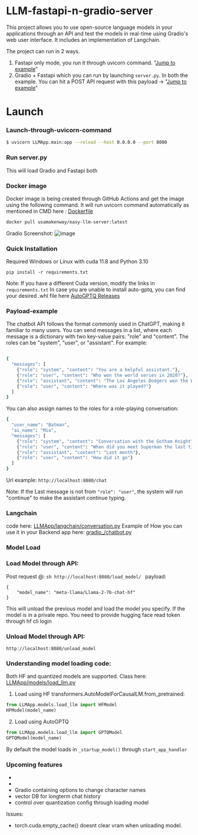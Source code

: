 # LLM-fastapi-n-gradio-server
This project allows you to use open-source language models in your applications through an API and test the models in real-time using Gradio's web user interface. It includes an implementation of Langchain.

The project can run in 2 ways.
1. Fastapi only mode, you run it through uvicorn command. "[Jump to example](#launch-through-uvicorn-command)"
2. Gradio + Fastapi which you can run by launching ```server.py```. 
In both the example. You can hit a POST API request with this payload -> "[Jump to example](#payload-example)"

# Launch
### Launch-through-uvicorn-command
```sh
$ uvicorn LLMApp.main:app --reload --host 0.0.0.0 --port 8080
```
### Run server.py
This will load Gradio and Fastapi both
### Docker image
Docker image is being created through GitHub Actions and get the image using the following command. 
It will run uvicorn command automatically as mentioned in CMD here : [Dockerfile](Dockerfile)
```sh
docker pull usamakenway/easy-llm-server:latest
```
Gradio Screenshot:
![image](https://github.com/UsamaKenway/LLM-fastapi-n-gradio-server/assets/56207634/0455fd83-e445-479d-b7a6-0fbddda0601e)

### Quick Installation
Required Windows or Linux with cuda 11.8 and Python 3.10
```shell
pip install -r requirements.txt
```
Note: If you have a different Cuda version, modify the links in ```requirements.txt```
In case you are unable to install auto-gptq, you can find your desired .whl file here [AutoGPTQ Releases](https://github.com/PanQiWei/AutoGPTQ/releases)


### Payload-example
The chatbot API follows the format commonly used in ChatGPT, making it familiar to many users. You can send messages in a list, where each message is a dictionary with two key-value pairs: "role" and "content". The roles can be "system", "user", or "assistant". For example:
```sh

{
  "messages": [
    {"role": "system", "content": "You are a helpful assistant."},
    {"role": "user", "content": "Who won the world series in 2020?"},
    {"role": "assistant", "content": "The Los Angeles Dodgers won the World Series in 2020."},
    {"role": "user", "content": "Where was it played?"}
  ]
}
```
You can also assign names to the roles for a role-playing conversation:

```sh
{
  "user_name": "Batman",
  "ai_name": "Mia",
  "messages": [
    {"role": "system", "content": "Conversation with the Gotham Knight"},
    {"role": "user", "content": "When did you meet Superman the last time"},
    {"role": "assistant", "content": "Last month"},
    {"role": "user", "content": "How did it go"}
  ]
}
```
Url example: ```http://localhost:8080/chat```

Note:
If the Last message is not from ```"role": "user"```, the system will run "continue" to make the assistant continue typing.

### Langchain
code here: [LLMApp/langchain/conversation.py](./LLMApp/langchain/conversation.py)
Example of How you can use it in your Backend app here: [gradio_/chatbot.py](./gradio_/chatbot.py) 

### Model Load
### Load Model through API:
Post request @: ```sh http://localhost:8080/load_model/ ```
payload:
```
{
    "model_name": "meta-llama/Llama-2-7b-chat-hf"
}
```
This will unload the previous model and load the model you specify. If the model is in a private repo. You need to provide hugging face read token through hf cli login
### Unload Model through API:
```http://localhost:8080/unload_model```

### Understanding model loading code:
Both HF and quantized models are supported. Class here: [LLMApp/models/load_llm.py](./LLMApp/models/load_llm.py) 

1. Load using HF transformers.AutoModelForCausalLM.from_pretrained:
```python
from LLMApp.models.load_llm import HFModel
HFModel(model_name)
```
2. Load using AutoGPTQ

```python
from LLMApp.models.load_llm import GPTQModel
GPTQModel(model_name)
```
By default the model loads in ```_startup_model()``` through ```start_app_handler```


### Upcoming features
- 
- 
- Gradio containing options to change character names
- vector DB for longterm chat history
- control over quantization config through loading model

Issues: 
- torch.cuda.empty_cache() doesnt clear vram when unloading model.
